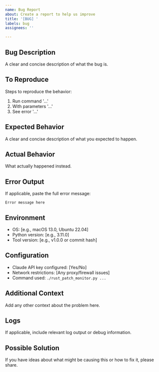 ```yaml
---
name: Bug Report
about: Create a report to help us improve
title: '[BUG] '
labels: bug
assignees: ''

---
```


## Bug Description
A clear and concise description of what the bug is.

## To Reproduce
Steps to reproduce the behavior:
1. Run command '...'
2. With parameters '...'
3. See error '...'

## Expected Behavior
A clear and concise description of what you expected to happen.

## Actual Behavior
What actually happened instead.

## Error Output
If applicable, paste the full error message:
```
Error message here
```

## Environment
- OS: [e.g., macOS 13.0, Ubuntu 22.04]
- Python version: [e.g., 3.11.0]
- Tool version: [e.g., v1.0.0 or commit hash]

## Configuration
- Claude API key configured: [Yes/No]
- Network restrictions: [Any proxy/firewall issues]
- Command used: `./rust_patch_monitor.py ...`

## Additional Context
Add any other context about the problem here.

## Logs
If applicable, include relevant log output or debug information.

## Possible Solution
If you have ideas about what might be causing this or how to fix it, please share.